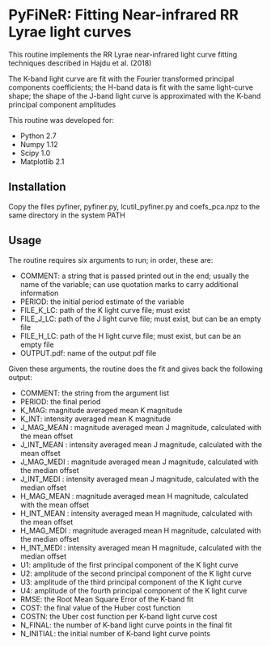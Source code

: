 # PyFiNeR: Fitting Near-infrared RR Lyrae light curves

 This routine implements the RR Lyrae near-infrared light curve fitting techniques described in Hajdu et al. (2018)

 The K-band light curve are fit with the Fourier transformed principal components coefficients; the H-band data is fit with the same light-curve shape; the shape of the J-band light curve is approximated with the K-band principal component amplitudes

 This routine was developed for:
 - Python 2.7
 - Numpy 1.12
 - Scipy 1.0
 - Matplotlib 2.1

## Installation

 Copy the files pyfiner, pyfiner.py, lcutil_pyfiner.py and coefs_pca.npz to the same directory in the system PATH

## Usage

 The routine requires six arguments to run; in order, these are:
 - COMMENT: a string that is passed printed out in the end; usually the name of the variable; can use quotation marks to carry additional information
 - PERIOD: the initial period estimate of the variable
 - FILE_K_LC: path of the K light curve file; must exist
 - FILE_J_LC: path of the J light curve file; must exist, but can be an empty file
 - FILE_H_LC: path of the H light curve file; must exist, but can be an empty file
 - OUTPUT.pdf: name of the output pdf file

 Given these arguments, the routine does the fit and gives back the following output:
 - COMMENT: the string from the argument list
 - PERIOD: the final period 
 - K_MAG: magnitude averaged mean K magnitude
 - K_INT: intensity averaged mean K magnitude
 - J_MAG_MEAN : magnitude averaged mean J magnitude, calculated with the mean offset
 - J_INT_MEAN : intensity averaged mean J magnitude, calculated with the mean offset
 - J_MAG_MEDI : magnitude averaged mean J magnitude, calculated with the median offset
 - J_INT_MEDI : intensity averaged mean J magnitude, calculated with the median offset
 - H_MAG_MEAN : magnitude averaged mean H magnitude, calculated with the mean offset
 - H_INT_MEAN : intensity averaged mean H magnitude, calculated with the mean offset
 - H_MAG_MEDI : magnitude averaged mean H magnitude, calculated with the median offset
 - H_INT_MEDI : intensity averaged mean H magnitude, calculated with the median offset
 - U1: amplitude of the first principal component of the K light curve
 - U2: amplitude of the second principal component of the K light curve
 - U3: amplitude of the third principal component of the K light curve
 - U4: amplitude of the fourth principal component of the K light curve
 - RMSE: the Root Mean Square Error of the K-band fit
 - COST: the final value of the Huber cost function
 - COSTN: the Uber cost function per K-band light curve cost
 - N_FINAL: the number of K-band light curve points in the final fit
 - N_INITIAL: the initial number of K-band light curve points

